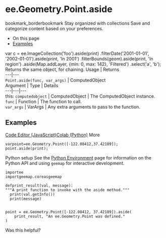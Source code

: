  
#  ee.Geometry.Point.aside
bookmark_borderbookmark Stay organized with collections  Save and categorize content based on your preferences.
  * On this page
  * [Examples](https://developers.google.com/earth-engine/apidocs/ee-geometry-point-aside#examples)


var c = ee.ImageCollection('foo').aside(print)
.filterDate('2001-01-01', '2002-01-01').aside(print, 'In 2001')
.filterBounds(geom).aside(print, 'In region')
.aside(Map.addLayer, {min: 0, max: 142}, 'Filtered')
.select('a', 'b');
Returns the same object, for chaining.
Usage | Returns  
---|---  
`Point.aside(func, var_args)` | ComputedObject  
Argument | Type | Details  
---|---|---  
this: `computedobject` | ComputedObject | The ComputedObject instance.  
`func` | Function | The function to call.  
`var_args` | VarArgs<Object> | Any extra arguments to pass to the function.  
## Examples
[Code Editor (JavaScript)](https://developers.google.com/earth-engine/apidocs/ee-geometry-point-aside#code-editor-javascript-sample)[Colab (Python)](https://developers.google.com/earth-engine/apidocs/ee-geometry-point-aside#colab-python-sample) More
```
varpoint=ee.Geometry.Point([-122.08412,37.42189]);
point.aside(print);
```
Python setup
See the [ Python Environment](https://developers.google.com/earth-engine/guides/python_install) page for information on the Python API and using `geemap` for interactive development.
```
importee
importgeemap.coreasgeemap
```
```
defprint_result(val, message):
"""A print function to invoke with the aside method."""
  print(val.getInfo())
  print(message)


point = ee.Geometry.Point([-122.08412, 37.42189]).aside(
    print_result, "An ee.Geometry.Point was defined."
)
```

Was this helpful?
